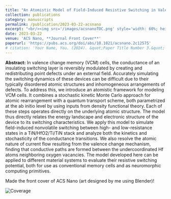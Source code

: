 ```yaml
---
title: "An Atomistic Model of Field-Induced Resistive Switching in Valence Change Memory"
collection: publications
category: manuscripts
permalink: /publication/2023-03-22-acsnano
excerpt: "<br/><img src='/images/acsnanoTOC.png' style='width: 60%; height: auto;'>>"
date: 2023-03-22
venue: 'ACS Nano, **Journal Front Cover**'
paperurl: 'https://pubs.acs.org/doi/abs/10.1021/acsnano.2c12575'
# citation: 'Your Name, You. (2024). &quot;Paper Title Number 3.&quot; <i>GitHub Journal of Bugs</i>. 1(3).'
---
```


**Abstract:** In valence change memory (VCM) cells, the conductance of an insulating switching layer is reversibly modulated by creating and redistributing point defects under an external field. Accurately simulating the switching dynamics of these devices can be difficult due to their typically disordered atomic structures and inhomogeneous arrangements of defects. To address this, we introduce an atomistic framework for modeling VCM cells. It combines a stochastic kinetic Monte Carlo approach for atomic rearrangement with a quantum transport scheme, both parametrized at the ab initio level by using inputs from density functional theory. Each of these steps operates directly on the underlying atomic structure. The model thus directly relates the energy landscape and electronic structure of the device to its switching characteristics. We apply this model to simulate field-induced nonvolatile switching between high- and low-resistance states in a TiN/HfO2/Ti/TiN stack and analyze both the kinetics and stochasticity of the conductance transitions. We also resolve the atomic nature of current flow resulting from the valence change mechanism, finding that conductive paths are formed between the undercoordinated Hf atoms neighboring oxygen vacancies. The model developed here can be applied to different material systems to evaluate their resistive switching potential, both for use as conventional memory cells and as neuromorphic computing primitives. 


Made the front cover of ACS Nano (art designed by me using Blender)!

![Coverage](https://manasakani.github.io/images/coverpage.png)
